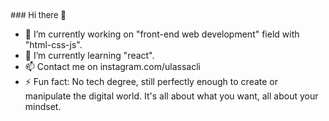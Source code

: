 <font size="2"> ### Hi there 👋</font>

* 🔭 I’m currently working on "front-end web development" field with "html-css-js".
* 🌱 I’m currently learning "react".
* 📫 Contact me on instagram.com/ulassacli
* ⚡ Fun fact: No tech degree, still perfectly enough to create or manipulate the digital world. It's all about what you want, all about your mindset.



